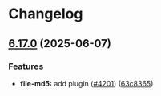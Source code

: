 # Changelog

## [6.17.0](https://github.com/danielsogl/awesome-cordova-plugins/compare/file-md5-v6.16.0...file-md5-v6.17.0) (2025-06-07)


### Features

* **file-md5:** add plugin ([#4201](https://github.com/danielsogl/awesome-cordova-plugins/issues/4201)) ([63c8365](https://github.com/danielsogl/awesome-cordova-plugins/commit/63c83653c0d0942d9cac2185bd8b9f38a5b4980c))
